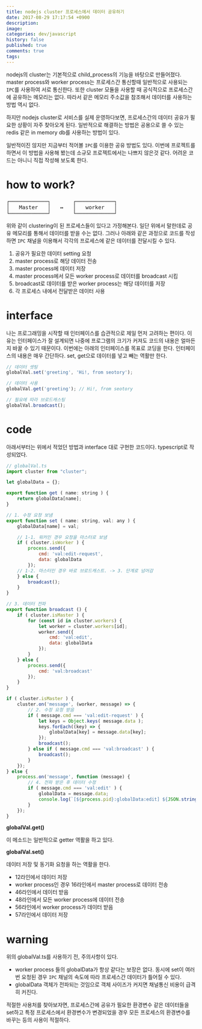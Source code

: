 ```yaml
---
title: nodejs cluster 프로세스에서 데이터 공유하기
date: 2017-08-29 17:17:54 +0900
description: 
image: 
categories: dev/javascript
history: false
published: true
comments: true
tags:
---
```


nodejs의 cluster는 기본적으로 child_process의 기능을 바탕으로 만들어졌다. master process와 worker process는 프로세스간 통신할때 일반적으로 사용되는 `IPC`를 사용하여 서로 통신한다. 또한 cluster 모듈을 사용할 때 공식적으로 프로세스간에 공유하는 메모리는 없다. 따라서 같은 메모리 주소값을 참조해서 데이터를 사용하는 방법 역시 없다.

하지만 nodejs cluster로 서비스를 실제 운영하다보면, 프로세스간의 데이터 공유가 필요한 상황이 자주 찾아오게 된다. 일반적으로 해결하는 방법은 공용으로 쓸 수 있는 redis 같은 in memory db를 사용하는 방법이 있다. 

일반적이진 않지만 지금부터 적어볼 `IPC`를 이용한 공유 방법도 있다. 이번에 프로젝트를 하면서 이 방법을 사용해 봤는데 소규모 프로젝트에서는 나쁘지 않은것 같다. 어려운 코드는 아니니 직접 작성해 보도록 한다.

# how to work?

<pre>
┌────────────┐       ┌────────────┐
│   Master   │   ↔   │   worker   │
└────────────┘       └────────────┘
</pre>

위와 같이 clustering이 된 프로세스들이 있다고 가정해본다. 일단 위에서 말한데로 공유 메모리를 통해서 데이터를 받을 수는 없다. 그러나 아래와 같은 과정으로 코드를 작성하면 `IPC` 채널을 이용해서 각각의 프로세스에 같은 데이터를 전달시킬 수 있다.

1. 공유가 필요한 데이터 setting 요청
2. master process로 해당 데이터 전송
3. master process에 데이터 저장
4. master process에서 모든 worker process로 데이터를 broadcast 시킴
5. broadcast로 데이터를 받은 worker process는 해당 데이터를 저장
6. 각 프로세스 내에서 전달받은 데이터 사용

# interface

나는 프로그래밍을 시작할 때 인터페이스를 습관적으로 제일 먼저 고려하는 편이다. 이유는 인터페이스가 잘 설계되면 나중에 프로그램의 크기가 커져도 코드의 내용은 얼마든지 바꿀 수 있기 때문이다. 이번에는 아래의 인터페이스를 목표로 코딩을 한다. 인터페이스의 내용은 매우 간단하다. set, get으로 데이터를 넣고 빼는 역활만 한다.

```javascript
// 데이터 셋팅
globalVal.set('greeting', 'Hi!, from seotory');

// 데이터 사용
globalVal.get('greeting'); // Hi!, from seotory

// 필요에 따라 브로드캐스팅
globalVal.broadcast();
```

# code

아래서부터는 위에서 적었던 방법과 interface 대로 구현한 코드이다. typescript로 작성되었다.

```javascript
// globalVal.ts
import cluster from "cluster";

let globalData = {};

export function get ( name: string ) {
    return globalData[name];
}

// 1. 수정 요청 보냄
export function set ( name: string, val: any ) {
    globalData[name] = val;

    // 1-1. 워커인 경우 요청을 마스터로 보냄
    if ( cluster.isWorker ) {
        process.send({
            cmd: 'val:edit-request', 
            data: globalData
        });
    // 1-2. 마스터인 경우 바로 브로드캐스트. -> 3. 단계로 넘어감
    } else {
        broadcast();
    }
}

// 3. 데이터 전파
export function broadcast () {
    if ( cluster.isMaster ) {
        for (const id in cluster.workers) {
            let worker = cluster.workers[id];
            worker.send({
                cmd: 'val:edit',
                data: globalData
            });
        }
    } else {
        process.send({
            cmd: 'val:broadcast'
        });
    }
}

if ( cluster.isMaster ) {
    cluster.on('message', (worker, message) => {
        // 2. 수정 요청 받음
        if ( message.cmd === 'val:edit-request' ) {
            let keys = Object.keys( message.data );
            keys.forEach((key) => {
                globalData[key] = message.data[key];
            });
            broadcast();
        } else if ( message.cmd === 'val:broadcast' ) {
            broadcast();
        }
    });
} else {
    process.on('message', function (message) {
        // 4. 전파 받은 후 데이터 수정
        if ( message.cmd === 'val:edit' ) {
            globalData = message.data;
            console.log(`[${process.pid}:globalData:edit] ${JSON.stringify(globalData)}`);
        }
    });
}
```

**globalVal.get()**

이 메소드는 일반적으로 getter 역활을 하고 있다.

**globalVal.set()**

데이터 저장 및 동기화 요청을 하는 역활을 한다.

- 12라인에서 데이터 저장
- worker process인 경우 16라인에서 master process로 데이터 전송
- 46라인에서 데이터 받음
- 48라인에서 모든 worker process에 데이터 전송
- 56라인에서 worker process가 데이터 받음
- 57라인에서 데이터 저장

# warning

위의 globalVal.ts를 사용하기 전, 주의사항이 있다.

- worker process 들의 globalData가 항상 같다는 보장은 없다. 동시에 set이 여러번 요청된 경우 `IPC` 채널의 속도에 따라 프로세스간 데이터가 틀어질 수 있다.
- globalData 객체가 전파되는 것임으로 객체 사이즈가 커지면 채널통신 비용이 급격히 커진다.

적절한 사용처를 찾아보자면, 프로세스간에 공유가 필요한 환경변수 같은 데이터들을 set하고 특정 프로세스에서 환경변수가 변경되었을 경우 모든 프로세스의 환경변수를 바꾸는 등의 사용이 적절하다.